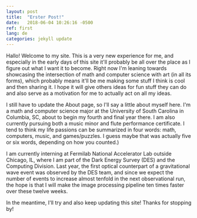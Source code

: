 ```yaml
---
layout: post
title:  "Erster Post!"
date:   2018-06-04 10:26:16 -0500
ref: first
lang: de
categories: jekyll update
---
```

Hallo! Welcome to my site. This is a very new experience for me, and especially in the early days of this site it'll probably be all over the place as I figure out what I want it to become. Right now I'm leaning towards showcasing the intersection of math and computer science with art (in all its forms), which probably means it'll be me making some stuff I think is cool and then sharing it. I hope it will give others ideas for fun stuff they can do and also serve as a motivation for me to actually act on all my ideas.  

I still have to update the About page, so I'll say a little about myself here. I'm a math and computer science major at the University of South Carolina in Columbia, SC, about to begin my fourth and final year there. I am also currently pursuing both a music minor and flute performance certificate. I tend to think my life passions can be summarized in four words: math, computers, music, and games/puzzles. I guess maybe that was actually five or six words, depending on how you counted.)  

I am currently interning at Fermilab National Accelerator Lab outside Chicago, IL, where I am part of the Dark Energy Survey (DES) and the Computing Division. Last year, the first optical counterpart of a gravitational wave event was observed by the DES team, and since we expect the number of events to increase almost tenfold in the next observational run, the hope is that I will make the image processing pipeline ten times faster over these twelve weeks.  

In the meantime, I'll try and also keep updating this site! Thanks for stopping by!

